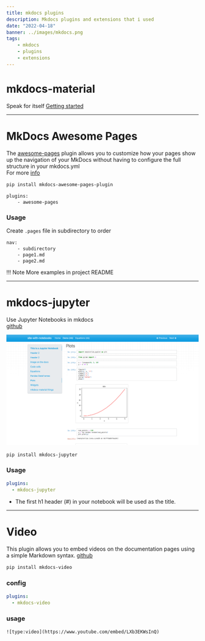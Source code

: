 ```yaml
---
title: mkdocs plugins
description: Mkdocs plugins and extensions that i used
date: "2022-04-18"
banner: ../images/mkdocs.png
tags:
    - mkdocs
    - plugins
    - extensions
---
```

# mkdocs-material
Speak for itself
[Getting started](https://squidfunk.github.io/mkdocs-material/getting-started/)

---

# MkDocs Awesome Pages
The [awesome-pages](https://github.com/lukasgeiter/mkdocs-awesome-pages-plugin) plugin allows you to customize how your pages show up the navigation of your MkDocs without having to configure the full structure in your mkdocs.yml  
For more [info](https://github.com/lukasgeiter/mkdocs-awesome-pages-plugin)

```title="install"
pip install mkdocs-awesome-pages-plugin
```

```title="yml config"
plugins:
    - awesome-pages
```

### Usage
Create `.pages` file in subdirectory to order

```
nav:
    - subdirectory
    - page1.md
    - page2.md
```

!!! Note 
    More examples in project README

---

# mkdocs-jupyter
Use Jupyter Notebooks in mkdocs  
[github](https://github.com/danielfrg/mkdocs-jupyter)

![](images/mkdocs-jupyter.png)

```title="install"
pip install mkdocs-jupyter
```

### Usage

```yml title="mkdocs.yml"
plugins:
  - mkdocs-jupyter
```

- The first h1 header (#) in your notebook will be used as the title.

---

# Video

This plugin allows you to embed videos on the documentation pages using a simple Markdown syntax. [github](https://github.com/soulless-viewer/mkdocs-video)

```bash title="install"
pip install mkdocs-video
```

### config
```yml title="mkdocs.yml"
plugins:
  - mkdocs-video
```

### usage

```
![type:video](https://www.youtube.com/embed/LXb3EKWsInQ)
```